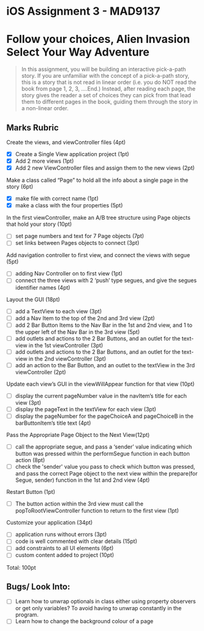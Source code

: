 # iOS Assignment 3 - MAD9137
# Follow your choices, Alien Invasion Select Your Way Adventure

> In this assignment, you will be building an interactive pick-a-path story. If you are unfamiliar with the concept of a pick-a-path story, this is a story that is not read in linear order (i.e. you do NOT read the book from page 1, 2, 3, ….End.) Instead, after reading each page, the story gives the reader a set of choices they can pick from that lead them to different pages in the book, guiding them through the story in a non-linear order.

## Marks Rubric
Create the views, and viewController files (4pt)

- [x] Create a Single View application project (1pt)
- [x] Add 2 more views (1pt)
- [x] Add 2 new ViewController files and assign them to the new views (2pt)

Make a class called “Page” to hold all the info about a single page in the story (6pt)

- [x] make file with correct name (1pt)
- [x] make a class with the four properties (5pt)

In the first viewController, make an A/B tree structure using Page objects that hold your story (10pt)

- [ ] set page numbers and text for 7 Page objects (7pt)
- [ ] set links between Pages objects to connect (3pt)

Add navigation controller to first view, and connect the views with segue (5pt)

- [ ] adding Nav Controller on to first view (1pt)
- [ ] connect the three views with 2 ‘push’ type segues, and give the segues identifier names (4pt)

Layout the GUI (18pt)

- [ ] add a TextView to each view (3pt)
- [ ] add a Nav Item to the top of the 2nd and 3rd view (2pt)
- [ ] add 2 Bar Button Items to the Nav Bar in the 1st and 2nd view, and 1 to the upper left of the Nav Bar in the 3rd view (5pt)
- [ ] add outlets and actions to the 2 Bar Buttons, and an outlet for the text-view in the 1st viewController (3pt)
- [ ] add outlets and actions to the 2 Bar Buttons, and an outlet for the text-view in the 2nd viewController (3pt)
- [ ] add an action to the Bar Button, and an outlet to the textView in the 3rd viewController (2pt)

Update each view’s GUI in the viewWillAppear function for that view (10pt)

- [ ] display the current pageNumber value in the navItem’s title for each view (3pt)
- [ ] display the pageText in the textView for each view (3pt)
- [ ] display the pageNumber for the pageChoiceA and pageChoiceB in the barButtonItem’s title text (4pt)

Pass the Appropriate Page Object to the Next View(12pt)

- [ ] call the appropriate segue, and pass a ‘sender’ value indicating which button was pressed within the performSegue function in each button action (8pt)
- [ ] check the 'sender' value you pass to check which button was pressed, and pass the correct Page object to the next view within the prepare(for Segue, sender) function in the 1st and 2nd view (4pt)

Restart Button (1pt)

- [ ] The button action within the 3rd view must call the popToRootViewController function to return to the first view (1pt)

Customize your application (34pt)

- [ ] application runs without errors (3pt)
- [ ] code is well commented with clear details (15pt)
- [ ] add constraints to all UI elements (6pt)
- [ ] custom content added to project (10pt)

Total: 100pt

## Bugs/ Look Into: 
- [ ] Learn how to unwrap optionals in class either using property observers or get only variables? To avoid having to unwrap constantly in the program.
- [ ] Learn how to change the background colour of a page
